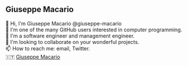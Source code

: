 ## Giuseppe Macario

👋 Hi, I'm Giuseppe Macario @giuseppe-macario \
👀 I'm one of the many GitHub users interested in computer programming. \
🌱 I'm a software engineer and management engineer. \
💞️ I'm looking to collaborate on your wonderful projects. \
📫 How to reach me: email, Twitter. \
🇮🇹 [Giuseppe Macario](it.md)
